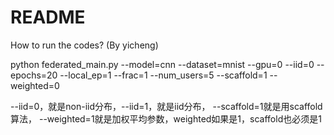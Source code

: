 
# README

How to run the codes? (By yicheng)

python federated_main.py --model=cnn --dataset=mnist --gpu=0 --iid=0 --epochs=20 --local_ep=1 --frac=1 --num_users=5 --scaffold=1 --weighted=0

--iid=0，就是non-iid分布，--iid=1，就是iid分布，
--scaffold=1就是用scaffold算法，
--weighted=1就是加权平均参数，weighted如果是1，scaffold也必须是1